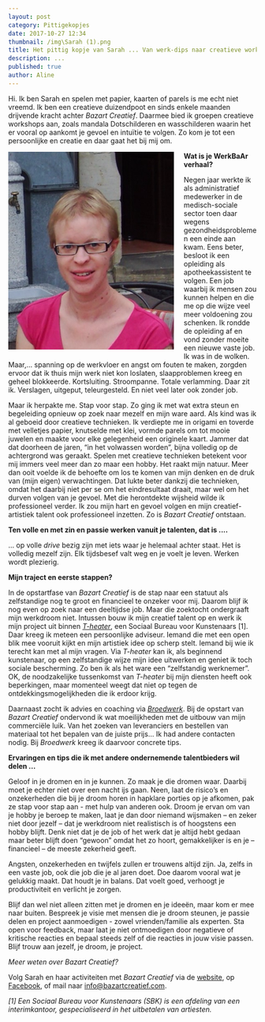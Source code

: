 ```yaml
---
layout: post
category: Pittigekopjes
date: 2017-10-27 12:34
thumbnail: /img\Sarah (1).png
title: Het pittig kopje van Sarah ... Van werk-dips naar creatieve work-shops (jg. 1, afl. 13)
description: ...
published: true
author: Aline
---
```



Hi. Ik ben Sarah en spelen met papier, kaarten of parels is me echt niet vreemd. Ik ben een creatieve duizendpoot en sinds enkele maanden drijvende kracht achter *Bazart Creatief*. Daarmee bied ik groepen creatieve workshops aan, zoals mandala Dotschilderen en wasschilderen waarin het er vooral op aankomt je gevoel en intuïtie te volgen. Zo kom je tot een persoonlijke en creatie en daar gaat het bij mij om.

<img alt="sarah" class="img-responsive" style="float: left;margin:0 20px 15px 0" src="/img\Sarah (1).png">

**Wat is je WerkBaAr verhaal?**

Negen jaar werkte ik als administratief medewerker in de medisch-sociale sector toen daar wegens gezondheidsproblemen een einde aan kwam. Eens beter, besloot ik een opleiding als apotheekassistent te volgen. Een job waarbij ik mensen zou kunnen helpen en die me op die wijze veel meer voldoening zou schenken. Ik rondde de opleiding af en vond zonder moeite een nieuwe vaste job. Ik was in de wolken.  Maar,… spanning op de werkvloer en angst om fouten te maken, zorgden ervoor dat ik thuis mijn werk niet kon loslaten, slaapproblemen kreeg en geheel blokkeerde. Kortsluiting. Stroompanne. Totale verlamming. Daar zit ik. Verslagen, uitgeput, teleurgesteld. En niet veel later ook zonder job.  

Maar ik herpakte me. Stap voor stap. Zo ging ik met wat extra steun en begeleiding opnieuw op zoek naar mezelf en mijn ware aard. Als kind was ik al geboeid door creatieve technieken. Ik verdiepte me in origami en toverde met velletjes papier, knutselde met klei, vormde parels om tot mooie juwelen en maakte voor elke gelegenheid een originele kaart. Jammer dat dat doorheen de jaren, “in het volwassen worden”, bijna volledig op de achtergrond was geraakt. Spelen met creatieve technieken betekent voor mij immers veel meer dan zo maar een hobby. Het raakt mijn natuur. Meer dan ooit voelde ik de behoefte om los te komen van mijn denken en de druk van (mijn eigen) verwachtingen. Dat lukte beter dankzij die technieken, omdat het  daarbij niet per se om het eindresultaat draait, maar wel om het durven volgen van je gevoel. Met die herontdekte wijsheid wilde ik professioneel verder. Ik zou mijn hart en gevoel volgen en mijn creatief-artistiek talent ook professioneel inzetten. Zo is *Bazart Creatief* ontstaan. 

**Ten volle en met zin en passie werken vanuit je talenten, dat is ....**

… op volle *drive* bezig zijn met iets waar je helemaal achter staat. Het is volledig mezelf zijn. Elk tijdsbesef valt weg en je voelt je leven. Werken wordt plezierig. 

**Mijn traject en eerste stappen?**

In de opstartfase van *Bazart Creatief* is de stap naar een statuut als zelfstandige nog te groot en financieel te onzeker voor mij. Daarom blijf ik nog even op zoek naar een deeltijdse job. Maar die zoektocht ondergraaft mijn werkdroom niet. Intussen bouw ik mijn creatief talent op en werk ik mijn project uit binnen [*T-heater*](https://www.facebook.com/theaterbelgium/), een Sociaal Bureau voor Kunstenaars [1]. Daar kreeg ik meteen een persoonlijke adviseur. Iemand die met een open blik mee vooruit kijkt en mijn artistiek idee op scherp stelt. Iemand bij wie ik terecht kan met al mijn vragen. Via *T-heater* kan ik, als beginnend kunstenaar, op een zelfstandige wijze mijn idee uitwerken en geniet ik toch sociale bescherming. Zo ben ik als het ware een “zelfstandig werknemer”. OK, de noodzakelijke tussenkomst van *T-heater* bij mijn diensten heeft ook beperkingen, maar momenteel weegt dat niet op tegen de ontdekkingsmogelijkheden die ik erdoor krijg. 

Daarnaast zocht ik advies en coaching via [*Broedwerk*](https://www.facebook.com/WerkBaAr/notes/). Bij de opstart van *Bazart Creatief* ondervond ik wat moeilijkheden met de uitbouw van mijn commerciële luik. Van het zoeken van leveranciers en bestellen van materiaal tot het bepalen van de juiste prijs… Ik had andere contacten nodig. Bij *Broedwerk* kreeg ik daarvoor concrete tips.

**Ervaringen en tips die ik met andere ondernemende talentbieders wil delen ...**

Geloof in je dromen en in je kunnen. Zo maak je die dromen waar. Daarbij moet je echter niet over een nacht ijs gaan. Neen, laat de risico’s en onzekerheden die bij je droom horen in hapklare porties op je afkomen, pak ze stap voor stap aan - met hulp van anderen ook. Droom je ervan om van je hobby je beroep te maken, laat je dan door niemand wijsmaken – en zeker niet door jezelf – dat je werkdroom niet realistisch is of hoogstens een hobby blijft. Denk niet dat je de job of het werk dat je altijd hebt gedaan maar beter blijft doen “gewoon” omdat het zo hoort, gemakkelijker is en je – financieel – de meeste zekerheid geeft.  

Angsten, onzekerheden en twijfels zullen er trouwens altijd zijn. Ja, zelfs in een vaste job, ook die job die je al jaren doet. Doe daarom vooral wat je gelukkig maakt. Dat houdt je in balans. Dat voelt goed, verhoogt je productiviteit en verlicht je zorgen. 

Blijf dan wel niet alleen zitten met je dromen en je ideeën, maar kom er mee naar buiten. Bespreek je visie met mensen die je droom steunen, je passie delen en project aanmoedigen - zowel vrienden/familie als experten. Sta open voor feedback, maar laat je niet ontmoedigen door negatieve of kritische reacties en bepaal steeds zelf of die reacties in jouw visie passen. Blijf trouw aan jezelf, je droom, je project.

*Meer weten over Bazart Creatief?*   

Volg Sarah en haar activiteiten met *Bazart Creatief* via de [website](https://www.bazartcreatief.com/), op [Facebook](https://www.facebook.com/bazartcreatief/), of mail naar info@bazartcreatief.com.

*[1] Een Sociaal Bureau voor Kunstenaars (SBK) is een afdeling van een interimkantoor, gespecialiseerd in het uitbetalen van artiesten.* 

